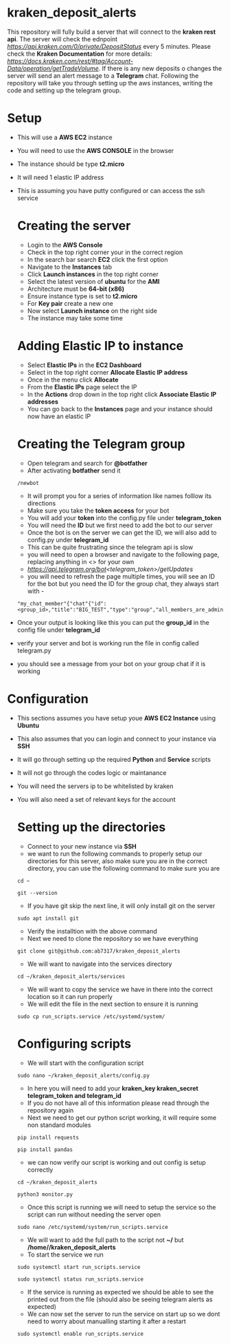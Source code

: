 # kraken_deposit_alerts
This repository will fully build a server that will connect to the **kraken rest api**. The server will check the ednpoint *https://api.kraken.com/0/private/DepositStatus* every 5 minutes. Please check the **Kraken Documentation** for more details: *https://docs.kraken.com/rest/#tag/Account-Data/operation/getTradeVolume*. If there is any new deposits o changes the server will send an alert message to a **Telegram** chat. Following the repository will take you through setting up the aws instances, writing the code and setting up the telegram group.

# Setup
- This will use a **AWS EC2** instance
- You will need to use the **AWS CONSOLE** in the browser
- The instance should be type **t2.micro**
- It will need 1 elastic IP address
- This is assuming you have putty configured or can access the ssh service
  
  # Creating the server
  - Login to the **AWS Console**
  - Check in the top right corner your in the correct region
  - In the search bar search **EC2** click the first option
  - Navigate to the **Instances** tab
  - Click **Launch instances** in the top right corner
  - Select the latest version of **ubuntu** for the **AMI**
  - Architecture must be **64-bit (x86)**
  - Ensure instance type is set to **t2.micro**
  - For **Key pair** create a new one
  - Now select **Launch instance** on the right side
  - The instance may take some time
  
  # Adding Elastic IP to instance
  - Select **Elastic IPs** in the **EC2 Dashboard**
  - Select in the top right corner **Allocate Elastic IP address**
  - Once in the menu click **Allocate**
  - From the **Elastic IPs** page select the IP
  - In the **Actions** drop down in the top right click **Associate Elastic IP addresses**
  - You can go back to the **Instances** page and your instance should now have an elastic IP

  # Creating the Telegram group
  - Open telegram and search for **@botfather**
  - After activating **botfather** send it
  ```
  /newbot
  ```
  - It will prompt you for a series of information like names folllow its directions
  - Make sure you take the **token access** for your bot
  - You will add your **token** into the config.py file under **telegram_token**
  - You will need the **ID** but we first need to add the bot to our server
  - Once the bot is on the server we can get the ID, we will also add to config.py under **telegram_id**
  - This can be quite frustrating since the telegram api is slow
  - you will need to open a browser and navigate to the following page, replacing anything in <> for your own
  - *https://api.telegram.org/bot<telegram_token>/getUpdates*
  - you will need to refresh the page multiple times, you will see an ID for the bot but you need the ID for the group chat, they always start with -
  ```
  "my_chat_member"{"chat"{"id":<group_id>,"title":"BIG_TEST","type":"group","all_members_are_administrators":true}
  ```
- Once your output is looking like this you can put the **group_id** in the config file under **telegram_id**
- verify your server and bot is working run the file in config called telegram.py
- you should see a message from your bot on your group chat if it is working

# Configuration
- This sections assumes you have setup youe **AWS EC2 Instance** using **Ubuntu**
- This also assumes that you can login and connect to your instance via **SSH**
- It will go through setting up the required **Python** and **Service** scripts
- It will not go through the codes logic or maintanance
- You will need the servers ip to be whitelisted by kraken
- You will also need a set of relevant keys for the account

  # Setting up the directories
  - Connect to your new instance via **SSH**
  - we want to run the following commands to properly setup our directories for this server, also make sure you are in the correct directory, you can use the following command to make sure you are
  ```
  cd ~
  ```
  ```
  git --version
  ```
  - If you have git skip the next line, it will only install git on the server
  ```
  sudo apt install git
  ```
  - Verify the installtion with the above command
  - Next we need to clone the repository so we have everything
  ```
  git clone git@github.com:ab7317/kraken_deposit_alerts
  ```
  - We will want to navigate into the services directory
  ```
  cd ~/kraken_deposit_alerts/services
  ```
  - We will want to copy the service we have in there into the correct location so it can run properly
  - We will edit the file in the next section to ensure it is running
  ```
  sudo cp run_scripts.service /etc/systemd/system/
  ```

  # Configuring scripts
  - We will start with the configuration script
  ```
  sudo nano ~/kraken_deposit_alerts/config.py
  ```
  - In here you will need to add your **kraken_key kraken_secret telegram_token and telegram_id**
  - If you do not have all of this information please read through the repository again
  - Next we need to get our python script working, it will require some non standard modules
  ```
  pip install requests
  ```
  ```
  pip install pandas
  ```
  - we can now verify our script is working and out config is setup correctly
  ```
  cd ~/kraken_deposit_alerts
  ```
  ```
  python3 monitor.py
  ```
  - Once this script is running we will need to setup the service so the script can run without needing the server open
  ```
  sudo nano /etc/systemd/system/run_scripts.service
  ```
  - We will want to add the full path to the script not **~/** but **/home/<username>/kraken_deposit_alerts**
  - To start the service we run
  ```
  sudo systemctl start run_scripts.service
  ```
  ```
  sudo systemctl status run_scripts.service
  ```
  - If the service is running as expected we should be able to see the printed out from the file (should also be seeing telegram alerts as expected)
  - We can now set the server to run the service on start up so we dont need to worry about manualling starting it after a restart
  ```
  sudo systemctl enable run_scripts.service
  ```
